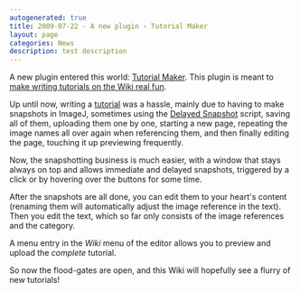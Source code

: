 ```yaml
---
autogenerated: true
title: 2009-07-22 - A new plugin › Tutorial Maker
layout: page
categories: News
description: test description
---
```


A new plugin entered this world: [Tutorial Maker](/plugins/tutorial-maker). This plugin is meant to [make writing tutorials on the Wiki real fun](How_to_make_a_new_tutorial).

Up until now, writing a [tutorial](Category_Tutorials) was a hassle, mainly due to having to make snapshots in ImageJ, sometimes using the [Delayed Snapshot](/plugins/delayed-snapshot) script, saving all of them, uploading them one by one, starting a new page, repeating the image names all over again when referencing them, and then finally editing the page, touching it up previewing frequently.

Now, the snapshotting business is much easier, with a window that stays always on top and allows immediate and delayed snapshots, triggered by a click or by hovering over the buttons for some time.

After the snapshots are all done, you can edit them to your heart's content (renaming them will automatically adjust the image reference in the text). Then you edit the text, which so far only consists of the image references and the category.

A menu entry in the *Wiki* menu of the editor allows you to preview and upload the *complete* tutorial.

So now the flood-gates are open, and this Wiki will hopefully see a flurry of new tutorials!


